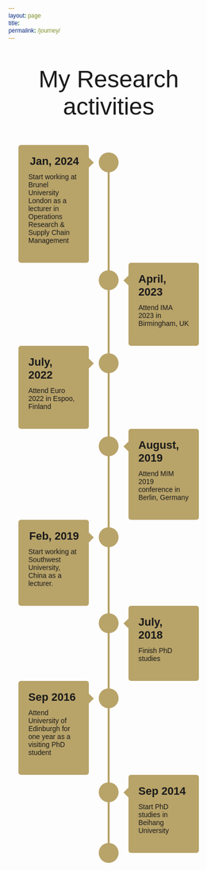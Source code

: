 ```yaml
---
layout: page
title:
permalink: /journey/
---
```


<p style="font-size: 3rem; text-align: center">My Research activities</p>

<body>
  <div class="wrapper">
    <div class="center-line">
      <a href="#" class="scroll-icon"><i class="fa fa-caret-up"></i></a>
    </div>
    <div class="row row-1">
      <section>
        <i class="icon fa fa-heart"></i>
        <div class="details">
          <span class="title" style="margin-left: auto;">Jan, 2024</span>
        </div>
        <p>Start working at Brunel University London as a lecturer in Operations Research & Supply Chain Management</p>
        <div class="bottom">
          <i></i>
        </div>
      </section>
    </div>
    <div class="row row-2">
      <section>
        <i class="icon fa fa-home"></i>
        <div class="details">
          <span class="title">April, 2023</span>
        </div>
        <p>Attend IMA 2023 in Birmingham, UK</p>
        <div class="bottom">
          <i></i>
        </div>
      </section>
    </div>
    <div class="row row-1">
      <section>
        <i class="icon fa fa-car"></i>
        <div class="details">
          <span class="title" style="margin-left: auto;">July, 2022</span>
        </div>
        <p>Attend Euro 2022 in Espoo, Finland</p>
        <div class="bottom">
          <i></i>
        </div>
      </section>
    </div>
    <div class="row row-2">
      <section>
        <i class="icon fa fa-star"></i>
        <div class="details">
          <span class="title">August, 2019</span>
        </div>
        <p>Attend MIM 2019 conference in Berlin, Germany</p>
        <div class="bottom">
          <i></i>
        </div>
      </section>
    </div>
    <div class="row row-1">
      <section>
        <i class="icon fa fa-rocket"></i>
        <div class="details">
          <span class="title" style="margin-left: auto;">Feb, 2019</span>
        </div>
        <p>Start working at Southwest University, China as a lecturer.</p>
        <div class="bottom">
          <i></i>
        </div>
      </section>
    </div>
    <div class="row row-2">
      <section>
        <i class="icon fa fa-globe"></i>
        <div class="details">
          <span class="title">July, 2018</span>
        </div>
        <p>Finish PhD studies</p>
        <div class="bottom">
          <i></i>
        </div>
      </section>
    </div>
    <div class="row row-1">
      <section>
        <i class="icon fa fa-paper-plane"></i>
        <div class="details">
          <span class="title">Sep 2016</span>
        </div>
        <p>Attend University of Edinburgh for one year as a visiting PhD student</p>
        <div class="bottom">
          <i></i>
        </div>
      </section>
    </div>
    <div class="row row-2">
      <section>
        <i class="icon fa fa-map-marker-alt"></i>
        <div class="details">
          <span class="title">Sep 2014</span>
        </div>
        <p>Start PhD studies in Beihang University</p>
        <div class="bottom">
          <i></i>
        </div>
      </section>
    </div>
  </div>

</body>

<style>
@import url('https://fonts.googleapis.com/css2?family=Poppins:wght@200;300;400;500;600;700&display=swap');
*{
  margin: 0;
  padding: 0;
  box-sizing: border-box;
  font-family: "Poppins", sans-serif;
}
html{
  scroll-behavior: smooth;
}
body{
  background: 
}
::selection{
  color: #fff;
  background: #3ea0e2;
}
.wrapper{
  max-width: 800px;
  margin: 50px auto;
  padding: 0 20px;
  position: relative;
}
.wrapper .center-line{
  position: absolute;
  height: 100%;
  width: 4px;
  background: #b8a369;
  left: 50%;
  top: 20px;
  transform: translateX(-50%);
}
.wrapper .row{
  display: flex;
}
.wrapper .row-1{
  justify-content: flex-start;
}
.wrapper .row-2{
  justify-content: flex-end;
}
.wrapper .row section{
  background: #b8a369;
  border-radius: 5px;
  width: calc(50% - 40px);
  padding: 20px;
  position: relative;
}
.wrapper .row section::before{
  position: absolute;
  content: "";
  height: 15px;
  width: 15px;
  background: #b8a369;
  top: 28px;
  z-index: -1;
  transform: rotate(45deg);
}
.row-1 section::before{
  right: -7px;
}
.row-2 section::before{
  left: -7px;
}
.row section .icon,
.center-line .scroll-icon{
  position: absolute;
  background: #b8a369;
  height: 40px;
  width: 40px;
  text-align: center;
  line-height: 40px;
  border-radius: 80%;
  color: #b8a369;
  font-size: 17px;
  box-shadow: 0 0 0 4px ##F5B041, inset 0 2px 0 rgba(0,0,0,0.08), 0 3px 0 4px rgba(0,0,0,0.05);
}
.center-line .scroll-icon{
  bottom: 0px;
  left: 50%;
  font-size: 25px;
  transform: translateX(-50%);
}
.row-1 section .icon{
  top: 15px;
  right: -60px;
}
.row-2 section .icon{
  top: 15px;
  left: -60px;
}
.row section .details,
.row section .bottom{
  display: flex;
  align-items: center;
  justify-content: space-between;
}
.row section .details .title{
  font-size: 22px;
  font-weight: 600;
  margin-left: 0;
  margin-right: 0;
}
.row section p{
  margin: 10px 0 17px 0;
}
.row section .bottom a{
  text-decoration: none;
  background: #3ea0e2;
  color: #fff;
  padding: 7px 15px;
  border-radius: 5px;
  /* font-size: 17px; */
  font-weight: 400;
  transition: all 0.3s ease;
}
.row section .bottom a:hover{
  transform: scale(0.97);
}
@media(max-width: 790px){
  .wrapper .center-line{
    left: 40px;
  }
  .wrapper .row{
    margin: 30px 0 3px 60px;
  }
  .wrapper .row section{
    width: 100%;
  }
  .row-1 section::before{
    left: -7px;
  }
  .row-1 section .icon{
    left: -60px;
  }
}
@media(max-width: 440px){
  .wrapper .center-line,
  .row section::before,
  .row section .icon{
    display: none;
  }
  .wrapper .row{
    margin: 10px 0;
  }
}

</style>

